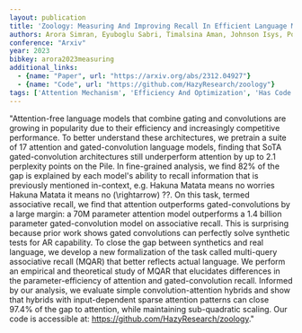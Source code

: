 ```yaml
---
layout: publication
title: 'Zoology: Measuring And Improving Recall In Efficient Language Models'
authors: Arora Simran, Eyuboglu Sabri, Timalsina Aman, Johnson Isys, Poli Michael, Zou James, Rudra Atri, Ré Christopher
conference: "Arxiv"
year: 2023
bibkey: arora2023measuring
additional_links:
  - {name: "Paper", url: "https://arxiv.org/abs/2312.04927"}
  - {name: "Code", url: "https://github.com/HazyResearch/zoology"}
tags: ['Attention Mechanism', 'Efficiency And Optimization', 'Has Code', 'Model Architecture']
---
```

"Attention-free language models that combine gating and convolutions are growing in popularity due to their efficiency and increasingly competitive performance. To better understand these architectures, we pretrain a suite of 17 attention and gated-convolution language models, finding that SoTA gated-convolution architectures still underperform attention by up to 2.1 perplexity points on the Pile. In fine-grained analysis, we find 82&#37; of the gap is explained by each model's ability to recall information that is previously mentioned in-context, e.g. Hakuna Matata means no worries Hakuna Matata it means no \(\rightarrow\) ??. On this task, termed associative recall, we find that attention outperforms gated-convolutions by a large margin: a 70M parameter attention model outperforms a 1.4 billion parameter gated-convolution model on associative recall. This is surprising because prior work shows gated convolutions can perfectly solve synthetic tests for AR capability. To close the gap between synthetics and real language, we develop a new formalization of the task called multi-query associative recall (MQAR) that better reflects actual language. We perform an empirical and theoretical study of MQAR that elucidates differences in the parameter-efficiency of attention and gated-convolution recall. Informed by our analysis, we evaluate simple convolution-attention hybrids and show that hybrids with input-dependent sparse attention patterns can close 97.4&#37; of the gap to attention, while maintaining sub-quadratic scaling. Our code is accessible at: https://github.com/HazyResearch/zoology."
